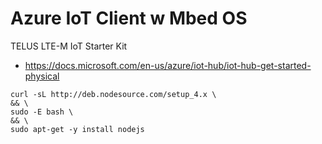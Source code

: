 # Azure IoT Client w Mbed OS

TELUS LTE-M IoT Starter Kit

*   https://docs.microsoft.com/en-us/azure/iot-hub/iot-hub-get-started-physical



```
curl -sL http://deb.nodesource.com/setup_4.x \
&& \
sudo -E bash \
&& \
sudo apt-get -y install nodejs
```